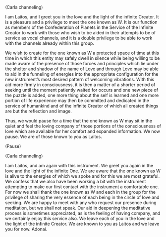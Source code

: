 <p class="channel-type">(Carla channeling)</p>
<p>I am Laitos, and I greet you in the love and the light of the infinite Creator. It is a pleasure and a privilege to meet the one known as W. It is our function as members of the Confederation of Planets in the Service of the Infinite Creator to work with those who wish to be aided in their attempts to be of service as vocal channels, and it is a double privilege to be able to work with the channels already within this group.</p>
<p>We wish to create for the one known as W a protected space of time at this time in which this entity may safely dwell in silence while being willing to be made aware of the presence of those forces and principles which lie under the shelter and shadow of the name of Love and through Love may be able to aid in the funneling of energies into the appropriate configuration for the new instrument’s most desired pattern of welcoming vibrations. With this aid more firmly in consciousness, it is then a matter of a shorter period of seeking until the moment patiently waited for occurs and one new piece of the puzzle is added, one more thing about the self is learned and one more portion of life experience may then be committed and dedicated in the service of humankind and of the infinite Creator of which all created things are but the reflection and image.</p>
<p>Thus, we would pause for a time that the one known as W may sit in the quiet and feel the loving company of those portions of the consciousness of love which are available for her comfort and expanded information. We now pause. We are of those known to you as Laitos.</p>
<p class="comment">(Pause)</p>
<p class="channel-type">(Carla channeling)</p>
<p>I am Laitos, and am again with this instrument. We greet you again in the love and the light of the infinite One. We are aware that the one known as W is alive to the energies of which we spoke and for this we are most grateful. We confess that we also have been working a bit with the instrument attempting to make our first contact with the instrument a comfortable one. For now we shall thank the one known as W and each in the group for the privilege of sharing the very essence of each being in the circle of love and seeking. We are happy to meet with any who request our presence during meditation, but we shall not speak. Our aid in deepening the meditative process is sometimes appreciated, as is the feeling of having company, and we certainly enjoy this service also. We leave each of you in the love and the light of the infinite Creator. We are known to you as Laitos and we leave you for now. Adonai.</p>